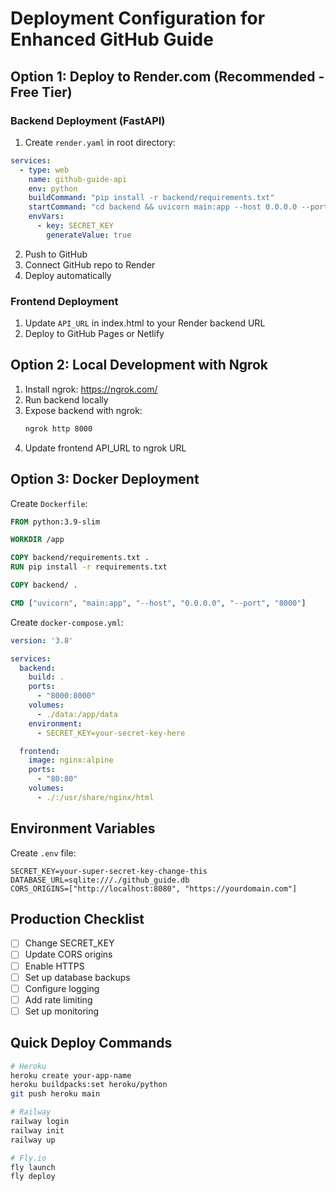 # Deployment Configuration for Enhanced GitHub Guide

## Option 1: Deploy to Render.com (Recommended - Free Tier)

### Backend Deployment (FastAPI)

1. Create `render.yaml` in root directory:

```yaml
services:
  - type: web
    name: github-guide-api
    env: python
    buildCommand: "pip install -r backend/requirements.txt"
    startCommand: "cd backend && uvicorn main:app --host 0.0.0.0 --port $PORT"
    envVars:
      - key: SECRET_KEY
        generateValue: true
```

2. Push to GitHub
3. Connect GitHub repo to Render
4. Deploy automatically

### Frontend Deployment

1. Update `API_URL` in index.html to your Render backend URL
2. Deploy to GitHub Pages or Netlify

## Option 2: Local Development with Ngrok

1. Install ngrok: https://ngrok.com/
2. Run backend locally
3. Expose backend with ngrok:
   ```bash
   ngrok http 8000
   ```
4. Update frontend API_URL to ngrok URL

## Option 3: Docker Deployment

Create `Dockerfile`:

```dockerfile
FROM python:3.9-slim

WORKDIR /app

COPY backend/requirements.txt .
RUN pip install -r requirements.txt

COPY backend/ .

CMD ["uvicorn", "main:app", "--host", "0.0.0.0", "--port", "8000"]
```

Create `docker-compose.yml`:

```yaml
version: '3.8'

services:
  backend:
    build: .
    ports:
      - "8000:8000"
    volumes:
      - ./data:/app/data
    environment:
      - SECRET_KEY=your-secret-key-here

  frontend:
    image: nginx:alpine
    ports:
      - "80:80"
    volumes:
      - ./:/usr/share/nginx/html
```

## Environment Variables

Create `.env` file:

```
SECRET_KEY=your-super-secret-key-change-this
DATABASE_URL=sqlite:///./github_guide.db
CORS_ORIGINS=["http://localhost:8080", "https://yourdomain.com"]
```

## Production Checklist

- [ ] Change SECRET_KEY
- [ ] Update CORS origins
- [ ] Enable HTTPS
- [ ] Set up database backups
- [ ] Configure logging
- [ ] Add rate limiting
- [ ] Set up monitoring

## Quick Deploy Commands

```bash
# Heroku
heroku create your-app-name
heroku buildpacks:set heroku/python
git push heroku main

# Railway
railway login
railway init
railway up

# Fly.io
fly launch
fly deploy
```